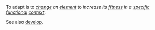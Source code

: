 To adapt is to *[change](https://github.com/gcassel/Modular-Organization-Terminology/blob/master/terms/change.md) an [element](https://github.com/gcassel/Modular-Organization-Terminology/blob/master/terms/element.md)* to *increase its [fitness](https://github.com/gcassel/Modular-Organization-Terminology/blob/master/terms/fitness.md) in a [specific](https://github.com/gcassel/Modular-Organization-Terminology/blob/master/terms/specific.md) [functional](https://github.com/gcassel/Modular-Organization-Terminology/blob/master/terms/function.md) [context](https://github.com/gcassel/Modular-Organization-Terminology/blob/master/terms/context.md)*.

See also [develop](https://github.com/gcassel/Modular-Organization-Terminology/blob/master/terms/develop.md).
